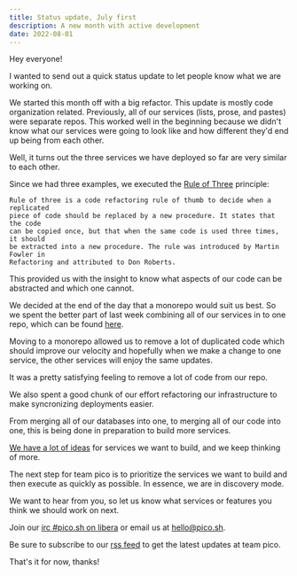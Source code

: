 ```yaml
---
title: Status update, July first
description: A new month with active development
date: 2022-08-01
---
```


Hey everyone!

I wanted to send out a quick status update to let people know what we are
working on.

We started this month off with a big refactor. This update is mostly code
organization related. Previously, all of our services (lists, prose, and pastes)
were separate repos. This worked well in the beginning because we didn't know
what our services were going to look like and how different they'd end up being
from each other.

Well, it turns out the three services we have deployed so far are very similar
to each other.

Since we had three examples, we executed the
[Rule of Three](http://en.wikipedia.org/wiki/Rule_of_three_%28computer_programming%29)
principle:

```
Rule of three is a code refactoring rule of thumb to decide when a replicated
piece of code should be replaced by a new procedure. It states that the code
can be copied once, but that when the same code is used three times, it should
be extracted into a new procedure. The rule was introduced by Martin Fowler in
Refactoring and attributed to Don Roberts.
```

This provided us with the insight to know what aspects of our code can be
abstracted and which one cannot.

We decided at the end of the day that a monorepo would suit us best. So we spent
the better part of last week combining all of our services in to one repo, which
can be found [here](https://git.sr.ht/~erock/pico).

Moving to a monorepo allowed us to remove a lot of duplicated code which should
improve our velocity and hopefully when we make a change to one service, the
other services will enjoy the same updates.

It was a pretty satisfying feeling to remove a lot of code from our repo.

We also spent a good chunk of our effort refactoring our infrastructure to make
syncronizing deployments easier.

From merging all of our databases into one, to merging all of our code into one,
this is being done in preparation to build more services.

[We have a lot of ideas](https://todo.sr.ht/~erock/pico.sh?search=status%3Aopen%20label%3A%22service%22)
for services we want to build, and we keep thinking of more.

The next step for team pico is to prioritize the services we want to build and
then execute as quickly as possible. In essence, we are in discovery mode.

We want to hear from you, so let us know what services or features you think we
should work on next.

Join our [irc #pico.sh on libera](irc://irc.libera.chat/#pico.sh) or email us at
[hello@pico.sh](mailto:hello@pico.sh).

Be sure to subscribe to our [rss feed](https://hey.prose.sh/rss) to get the
latest updates at team pico.

That's it for now, thanks!
